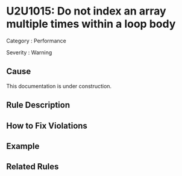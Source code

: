 # U2U1015: Do not index an array multiple times within a loop body

Category : Performance

Severity : Warning

## Cause

This documentation is under construction.

## Rule Description



## How to Fix Violations



## Example



## Related Rules
